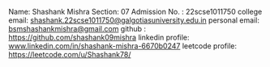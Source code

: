 Name: Shashank Mishra Section: 07
Admission No. : 22scse1011750
college email: shashank.22scse1011750@galgotiasuniversity.edu.in 
personal email: bsmshashankmishra@gmail.com 
github : https://github.com/shashank09mishra
linkedin profile: www.linkedin.com/in/shashank-mishra-6670b0247
leetcode profile: https://leetcode.com/u/Shashank78/
